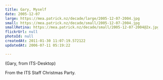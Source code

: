 ```yaml
---
title: Gary, Myself
date: 2005-12-07
large: https://mea.patrick.nz/decade/large/2005-12-07-2004.jpg
small: https://mea.patrick.nz/decade/small/2005-12-07-2004.jpg
smallRetina: https://mea.patrick.nz/decade/small/2005-12-07-2004@2x.jpg
flickrUrl: null
photoId: null
createdAt: 2011-01-30 11:07:19.572122
updatedAt: 2006-07-11 05:19:22

---
```

(Gary, from ITS-Desktop)

From the ITS Staff Christmas Party.

